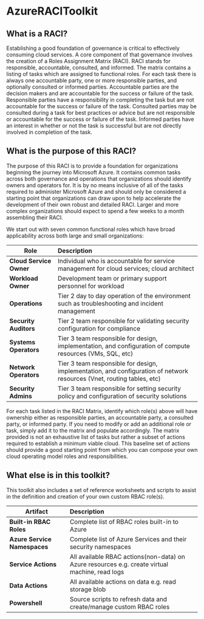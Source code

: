 # AzureRACIToolkit

## What is a RACI?
Establishing a good foundation of governance is critical to effectively consuming cloud services. A core component of that governance involves the creation of a Roles Assignment Matrix (RACI). RACI stands for responsible, accountable, consulted, and informed. The matrix contains a listing of tasks which are assigned to functional roles. For each task there is always one accountable party, one or more responsible parties, and optionally consulted or informed parties. Accountable parties are the decision makers and are accountable for the success or failure of the task. Responsible parties have a responsibility in completing the task but are not accountable for the success or failure of the task. Consulted parties may be consulted during a task for best practices or advice but are not responsible or accountable for the success or failure of the task. Informed parties have an interest in whether or not the task is successful but are not directly involved in completion of the task.

## What is the purpose of this RACI?
The purpose of this RACI is to provide a foundation for organizations beginning the journey into Microsoft Azure. It contains common tasks across both governance and operations that organizations should identify owners and operators for. It is by no means inclusive of all of the tasks required to administer Microsoft Azure and should only be considered a starting point that organizations can draw upon to help accelerate the development of their own robust and detailed RACI. Larger and more complex organizations should expect to spend a few weeks to a month assembling their RACI. 

We start out with seven common functional roles which have broad applicability across both large and small organizations:


| Role          | Description   | 
| ------------- |:-------------|
| **Cloud Service Owner**    | Individual who is accountable for service management for cloud services; cloud architect | 
| **Workload Owner**    | Development team or primary support personnel for workload | 
| **Operations**    | Tier 2 day to day operation of the environment such as troubleshooting and incident management | 
| **Security Auditors**    | Tier 2 team responsible for validating security configuration for compliance | 
| **Systems Operators**     | Tier 3 team responsible for design, implementation, and configuration of compute resources (VMs, SQL, etc)     |   
| **Network Operators** | Tier 3 team responsible for design, implementation, and configuration of network resources (Vnet, routing tables, etc)   |   
| **Security Admins**    | Tier 3 team responsible for setting security policy and configuration of security solutions | 


For each task listed in the RACI Matrix, identify which role(s) above will have ownership either as responsible parties, an accountable party, a consulted party, or  informed party. If you need to modify or add an additional role or task, simply add it to the matrix and populate accordingly. The matrix provided is not an exhaustive list of tasks but rather a subset of actions required to establish a minimum viable cloud. This baseline set of actions should provide a good starting point from which you can compose your own cloud operating model roles and responsibilities.

## What else is in this toolkit?
This toolkit also includes a set of reference worksheets and scripts to assist in the definition and creation of your own custom RBAC role(s).

| Artifact      | Description   | 
| ------------- |:-------------|
| **Built-in RBAC Roles** | Complete list of RBAC roles built-in to Azure|
| **Azure Service Namespaces** | Complete list of Azure Services and their security namespaces| 
| **Service Actions** | All available RBAC actions(non-data) on Azure resources e.g. create virtual machine, read logs|
| **Data Actions** | All available actions on data e.g. read storage blob|
| **Powershell** | Source scripts to refresh data and create/manage custom RBAC roles |
